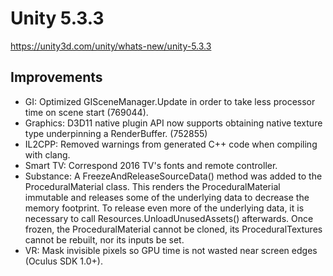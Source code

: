 # Unity 5.3.3

https://unity3d.com/unity/whats-new/unity-5.3.3

## Improvements



*   GI: Optimized GISceneManager.Update in order to take less processor time on scene start (769044).
*   Graphics: D3D11 native plugin API now supports obtaining native texture type underpinning a RenderBuffer. (752855)
*   IL2CPP: Removed warnings from generated C++ code when compiling with clang.
*   Smart TV: Correspond 2016 TV's fonts and remote controller.
*   Substance: A FreezeAndReleaseSourceData() method was added to the ProceduralMaterial class. This renders the ProceduralMaterial immutable and releases some of the underlying data to decrease the memory footprint. To release even more of the underlying data, it is necessary to call Resources.UnloadUnusedAssets() afterwards. Once frozen, the ProceduralMaterial cannot be cloned, its ProceduralTextures cannot be rebuilt, nor its inputs be set.
*   VR: Mask invisible pixels so GPU time is not wasted near screen edges (Oculus SDK 1.0+).